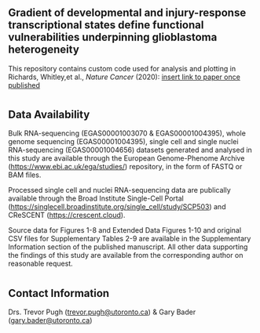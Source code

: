 ## Gradient of developmental and injury-response transcriptional states define functional vulnerabilities underpinning glioblastoma heterogeneity


This repository contains custom code used for analysis and plotting in  Richards, Whitley,et al., *Nature Cancer* (2020): [insert link to paper once published]()


#
## Data Availability

Bulk RNA-sequencing (EGAS00001003070	 & EGAS00001004395), whole genome sequencing (EGAS00001004395), single cell and single nuclei RNA-sequencing (EGAS00001004656) datasets generated and analysed in this study are available through the European Genome-Phenome Archive (https://www.ebi.ac.uk/ega/studies/) repository, in the form of FASTQ or BAM files.   

Processed single cell and nuclei RNA-sequencing data are publically available through the Broad Institute Single-Cell Portal (https://singlecell.broadinstitute.org/single_cell/study/SCP503) and CReSCENT (https://crescent.cloud).   

 Source data for Figures 1-8 and Extended Data Figures 1-10 and original CSV files for Supplementary Tables 2-9 are available in the Supplementary Information section of the published manuscript. All other data supporting the findings of this study are available from the corresponding author on reasonable request.   

#
## Contact Information
Drs. Trevor Pugh (trevor.pugh@utoronto.ca) & Gary Bader (gary.bader@utoronto.ca)
